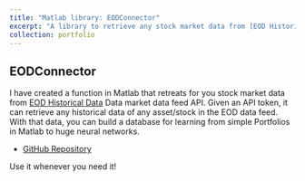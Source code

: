 ```yaml
---
title: "Matlab library: EODConnector"
excerpt: "A library to retrieve any stock market data from [EOD Historical Data](https://eodhistoricaldata.com) market datafeed API."
collection: portfolio
---
```


## EODConnector
I have created a function in Matlab that retreats for you stock market data from [EOD Historical Data](https://eodhistoricaldata.com) Data market data feed API. Given an API token, it can retrieve any historical data of any asset/stock in the EOD data feed. With that data, you can build a database for learning from simple Portfolios in Matlab to huge neural networks.

* [GitHub Repository](https://github.com/aguerrerolopez/EODConnector)

Use it whenever you need it!
